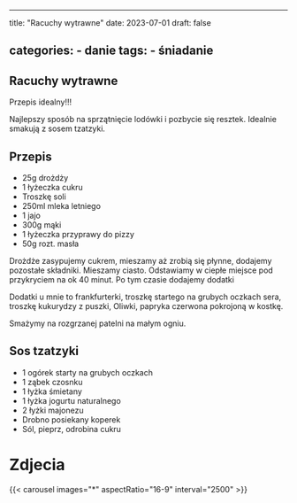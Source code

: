 

---
title: "Racuchy wytrawne"
date: 2023-07-01
draft: false

categories:
    - danie
tags:
    - śniadanie
---

## Racuchy wytrawne

Przepis idealny!!!

Najlepszy sposób na sprzątnięcie lodówki i pozbycie się resztek.
Idealnie smakują z sosem tzatzyki.

## Przepis

* 25g drożdży
* 1 łyżeczka cukru
* Troszkę soli
* 250ml mleka letniego
* 1 jajo
* 300g mąki
* 1 łyżeczka przyprawy do pizzy
* 50g rozt. masła

Drożdże zasypujemy cukrem, mieszamy aż zrobią się płynne, dodajemy pozostałe składniki. 
Mieszamy ciasto.
Odstawiamy w ciepłe miejsce pod przykryciem na ok 40 minut.
Po tym czasie dodajemy dodatki

Dodatki u mnie to frankfurterki, 
troszkę startego na grubych oczkach sera, 
troszkę kukurydzy z puszki,
Oliwki, papryka czerwona pokrojoną w kostkę.

Smażymy na rozgrzanej patelni na małym ogniu.

## Sos tzatzyki

* 1 ogórek starty na grubych oczkach
* 1 ząbek czosnku
* 1 łyżka śmietany
* 1 łyżka jogurtu naturalnego
* 2 łyżki majonezu
* Drobno posiekany koperek
* Sól, pieprz, odrobina cukru

# Zdjecia

{{< carousel images="*" aspectRatio="16-9" interval="2500" >}}
